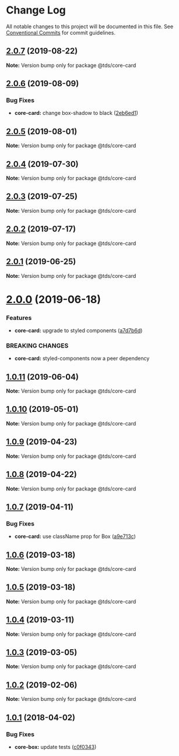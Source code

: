 # Change Log

All notable changes to this project will be documented in this file.
See [Conventional Commits](https://conventionalcommits.org) for commit guidelines.

## [2.0.7](https://github.com/telusdigital/tds/compare/@tds/core-card@2.0.6...@tds/core-card@2.0.7) (2019-08-22)

**Note:** Version bump only for package @tds/core-card





## [2.0.6](https://github.com/telusdigital/tds/compare/@tds/core-card@2.0.5...@tds/core-card@2.0.6) (2019-08-09)


### Bug Fixes

* **core-card:** change box-shadow to black ([2eb6ed1](https://github.com/telusdigital/tds/commit/2eb6ed1))





## [2.0.5](https://github.com/telusdigital/tds/compare/@tds/core-card@2.0.4...@tds/core-card@2.0.5) (2019-08-01)

**Note:** Version bump only for package @tds/core-card





## [2.0.4](https://github.com/telusdigital/tds/compare/@tds/core-card@2.0.3...@tds/core-card@2.0.4) (2019-07-30)

**Note:** Version bump only for package @tds/core-card





## [2.0.3](https://github.com/telusdigital/tds/compare/@tds/core-card@2.0.2...@tds/core-card@2.0.3) (2019-07-25)

**Note:** Version bump only for package @tds/core-card





## [2.0.2](https://github.com/telusdigital/tds/compare/@tds/core-card@2.0.1...@tds/core-card@2.0.2) (2019-07-17)

**Note:** Version bump only for package @tds/core-card





## [2.0.1](https://github.com/telusdigital/tds/compare/@tds/core-card@2.0.0...@tds/core-card@2.0.1) (2019-06-25)

**Note:** Version bump only for package @tds/core-card





# [2.0.0](https://github.com/telusdigital/tds/compare/@tds/core-card@1.0.11...@tds/core-card@2.0.0) (2019-06-18)


### Features

* **core-card:** upgrade to styled components ([a7d7b6d](https://github.com/telusdigital/tds/commit/a7d7b6d))


### BREAKING CHANGES

* **core-card:** styled-components now a peer dependency





## [1.0.11](https://github.com/telusdigital/tds/compare/@tds/core-card@1.0.10...@tds/core-card@1.0.11) (2019-06-04)

**Note:** Version bump only for package @tds/core-card

## [1.0.10](https://github.com/telusdigital/tds/compare/@tds/core-card@1.0.9...@tds/core-card@1.0.10) (2019-05-01)

**Note:** Version bump only for package @tds/core-card

## [1.0.9](https://github.com/telusdigital/tds/compare/@tds/core-card@1.0.8...@tds/core-card@1.0.9) (2019-04-23)

**Note:** Version bump only for package @tds/core-card

## [1.0.8](https://github.com/telusdigital/tds/compare/@tds/core-card@1.0.7...@tds/core-card@1.0.8) (2019-04-22)

**Note:** Version bump only for package @tds/core-card

## [1.0.7](https://github.com/telusdigital/tds/compare/@tds/core-card@1.0.6...@tds/core-card@1.0.7) (2019-04-11)

### Bug Fixes

- **core-card:** use className prop for Box ([a9e713c](https://github.com/telusdigital/tds/commit/a9e713c))

## [1.0.6](https://github.com/telusdigital/tds/compare/@tds/core-card@1.0.5...@tds/core-card@1.0.6) (2019-03-18)

**Note:** Version bump only for package @tds/core-card

## [1.0.5](https://github.com/telusdigital/tds/compare/@tds/core-card@1.0.4...@tds/core-card@1.0.5) (2019-03-18)

**Note:** Version bump only for package @tds/core-card

## [1.0.4](https://github.com/telusdigital/tds/compare/@tds/core-card@1.0.3...@tds/core-card@1.0.4) (2019-03-11)

**Note:** Version bump only for package @tds/core-card

## [1.0.3](https://github.com/telusdigital/tds/compare/@tds/core-card@1.0.2...@tds/core-card@1.0.3) (2019-03-05)

**Note:** Version bump only for package @tds/core-card

## [1.0.2](https://github.com/telusdigital/tds/compare/@tds/core-card@1.0.1...@tds/core-card@1.0.2) (2019-02-06)

**Note:** Version bump only for package @tds/core-card

<a name="1.0.1"></a>

## [1.0.1](https://github.com/telusdigital/tds/compare/@tds/core-card@1.0.0...@tds/core-card@1.0.1) (2018-04-02)

### Bug Fixes

- **core-box:** update tests ([c0f0343](https://github.com/telusdigital/tds/commit/c0f0343))
